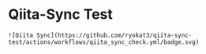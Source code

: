 # Qiita-Sync Test

```
![Qiita Sync](https://github.com/ryokat3/qiita-sync-test/actions/workflows/qiita_sync_check.yml/badge.svg)
```

